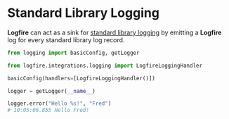 # Standard Library Logging

**Logfire** can act as a sink for [standard library logging][logging] by emitting a **Logfire** log for
every standard library log record.

```py title="main.py"
from logging import basicConfig, getLogger

from logfire.integrations.logging import LogfireLoggingHandler

basicConfig(handlers=[LogfireLoggingHandler()])

logger = getLogger(__name__)

logger.error("Hello %s!", "Fred")
# 10:05:06.855 Hello Fred!
```

[logging]: https://docs.python.org/3/library/logging.html

